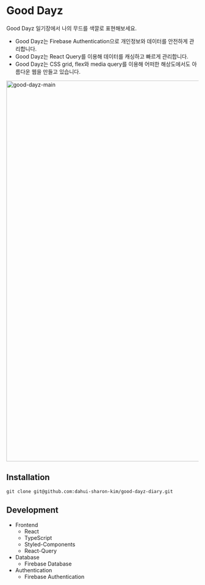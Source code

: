 # Good Dayz

Good Dayz 일기장에서 나의 무드를 색깔로 표현해보세요.
- Good Dayz는 Firebase Authentication으로 개인정보와 데이터를 안전하게 관리합니다.
- Good Dayz는 React Query를 이용해 데이터를 캐싱하고 빠르게 관리합니다.
- Good Dayz는 CSS grid, flex와 media query를 이용해 어떠한 해상도에서도 아름다운 웹을 만들고 있습니다.

<img width="1000" alt="good-dayz-main" src="https://user-images.githubusercontent.com/102566849/219879829-ed85cf04-3867-4741-8f8c-ac97f52df63c.png">


## Installation

```
git clone git@github.com:dahui-sharon-kim/good-dayz-diary.git
```

## Development

- Frontend
  - React
  - TypeScript
  - Styled-Components
  - React-Query
- Database
  - Firebase Database
- Authentication
  - Firebase Authentication

